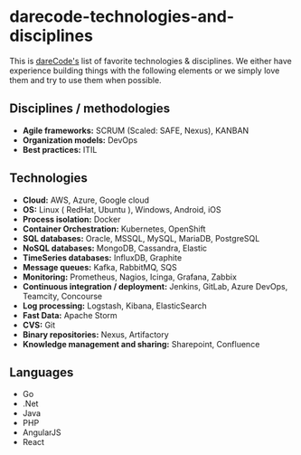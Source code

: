 # darecode-technologies-and-disciplines
This is [dareCode's](https://www.darecode.com) list of favorite technologies & disciplines. We either have experience building things with the following elements or we simply love them and try to use them when possible.

## Disciplines / methodologies
* **Agile frameworks:** SCRUM (Scaled: SAFE, Nexus), KANBAN
* **Organization models:** DevOps
* **Best practices:** ITIL

## Technologies
* **Cloud:** AWS, Azure, Google cloud
* **OS:** Linux ( RedHat, Ubuntu ), Windows, Android, iOS
* **Process isolation:** Docker
* **Container Orchestration:** Kubernetes, OpenShift
* **SQL databases:** Oracle, MSSQL, MySQL, MariaDB, PostgreSQL
* **NoSQL databases:** MongoDB, Cassandra, Elastic
* **TimeSeries databases:** InfluxDB, Graphite
* **Message queues:** Kafka, RabbitMQ, SQS
* **Monitoring:** Prometheus, Nagios, Icinga, Grafana, Zabbix
* **Continuous integration / deployment:** Jenkins, GitLab, Azure DevOps, Teamcity, Concourse
* **Log processing:** Logstash, Kibana, ElasticSearch
* **Fast Data:** Apache Storm
* **CVS:** Git
* **Binary repositories:** Nexus, Artifactory
* **Knowledge management and sharing:** Sharepoint, Confluence

## Languages
* Go
* .Net
* Java
* PHP
* AngularJS
* React
